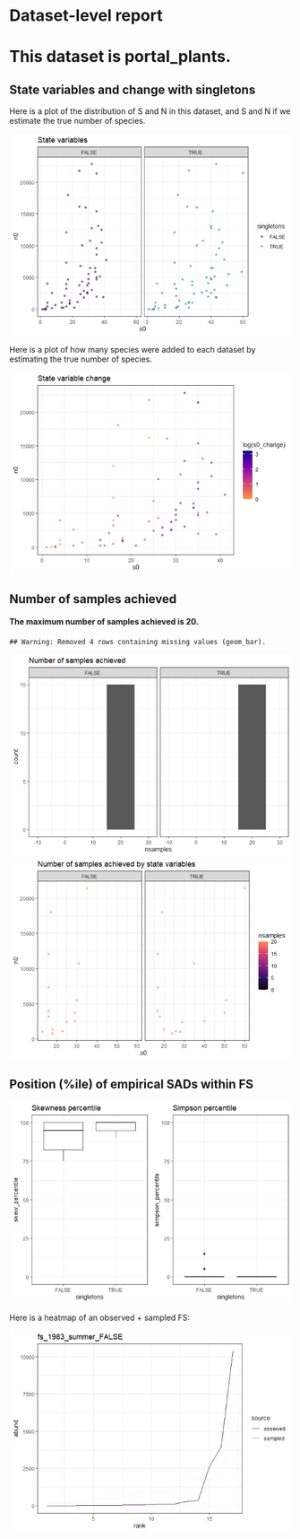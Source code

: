 Dataset-level report
================

# This dataset is portal\_plants.

## State variables and change with singletons

Here is a plot of the distribution of S and N in this dataset, and S and
N if we estimate the true number of species.

![](portal_plants_report_files/figure-gfm/statevars-1.png)<!-- -->

Here is a plot of how many species were added to each dataset by
estimating the true number of species.

![](portal_plants_report_files/figure-gfm/sv%20change-1.png)<!-- -->

## Number of samples achieved

#### The maximum number of samples achieved is 20.

    ## Warning: Removed 4 rows containing missing values (geom_bar).

![](portal_plants_report_files/figure-gfm/plot%20nb%20samples-1.png)<!-- -->![](portal_plants_report_files/figure-gfm/plot%20nb%20samples-2.png)<!-- -->

## Position (%ile) of empirical SADs within FS

![](portal_plants_report_files/figure-gfm/empirical%20positions-1.png)<!-- -->

Here is a heatmap of an observed + sampled FS:

![](portal_plants_report_files/figure-gfm/example%20heatmap-1.png)<!-- -->
